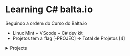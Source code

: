 # Learning C# balta.io
Seguindo a ordem do Curso do Balta.io

- Linux Mint + VScode + C# dev kit
- Projetos tem a flag [-PROJEC] -> Total de Projetos [4]

<details>
<summary>Projects</summary>
    <details>
        <summary>Calculator</summary>
        <h1> Calculator </h1>
        <p>A project for put in pratice my skills in C# basics, with an emphasis on organizing functions and converting types.</p>
        <br>
        <p><b>Menu</b><p>
        <img src="assets/Calculator-project/menu-image.png" alt="Image reference for menu of the aplication">
        <p><b>Example instruction</b><p>
        <img src="assets/Calculator-project/exemple-image.png" alt="Image reference for instruction of the aplication">
        <p><b>Square Exemple</b><p>
        <img src="assets/Calculator-project/square-exemple.png" alt="Image reference for Square exemple of the aplication">
        <p><b>Elevate yourself!!</b><p>
        <img src="assets/Calculator-project/elevate-exemple.png" alt="Image reference for elevate yourself exemple of the aplication">
        <p><b>Exiting</b><p>
        <img src="assets/Calculator-project/exiting-image.png" alt="Image reference for exiting of the aplication">
    </details>
    <details>
        <summary>StopWatch</summary>
        <h1> StopWatch</h1>
        <p>Put more basics skills, with an emphasis on organizing functions and converting types, thread/sleep, loops, return functions and more...</p>
        <br>
        <p><b>Running</b> from smallest to largest<p>
        <img src="assets/StopWatch-project/runing-timer-seconds.gif" alt="Gif demonstrading the project timer running from smallest to largest">
        <p><b>Running</b> from largest to smallest<p>
        <img src="assets/StopWatch-project/running-regressive-timer.gif" alt="Gif demonstrading the project timer running from largest to smallest">
        <p><b>Menu</b><p>
        <img src="assets/StopWatch-project/menu-image.PNG" alt="Image reference for menu exemple of the stopwatch project">
    </details>
    <details>
        <summary>TextEditor</summary>
        <h1> TextEditor</h1>
        <p>Work with Write and Read Files, functions, loops, and more....</p>
        <br>
        <p><b>Edit File</b> / Create File<p>
        <img src="assets/TextEditor-project/edit.gif" alt="Gif demonstrading the project TextEditor running and creating a new file">
        <p><b>Open File</b><p>
        <img src="assets/TextEditor-project/open.gif" alt="Gif demonstrading the project TextEditor running and edit a existing file">
        <p><b>Exit</b><p>
        <img src="assets/TextEditor-project/exit.gif" alt="Image reference for exiting of program">
    </details>
    <details>
        <summary>Html Editor</summary>
        <h1> TextEditor</h1>
        <p>Work with Write and Read Files, functions, loops, replace, manipulating strings, Regex and more....</p>
        <br>
        <p><b>Menu + HTML tags</b><p>
        <img src="assets/HtmlEditor-project/menu.gif" alt="Gif demonstrading the project HTML Text Editor running and showing the strings replaced">
        <p><b>All the functions in this video below</b> - Just a minute<p>   
         <iframe width="420" height="315"
src="https://youtu.be/wyqu3ZKRQGg">
</iframe> 
        </iframe>
    </details>
</details>
